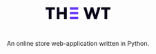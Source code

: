 <br>
<p align="center">
    <img alt="The WT" src="/static/logo.png" width="150px">
</p>
<br>
<p align="center">
  An online store web-application written in Python.
</p>
<br>
